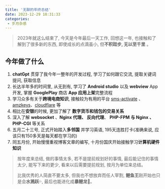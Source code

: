 ```yaml
---
title: '无聊的年终总结'
date: 2023-12-29 18:31:33
categories:
 - 岁月杂感
---
```




> 2023年就这么结束了, 今天是今年最后一天工作, 回想这一年, 也接触和了解到了很多新的东西, 即使成长的点滴虽小, 但**不积跬步, 无以至千里** 。



<!--more-->



## 今年做了什么

1. **chatGpt** 贯穿了我今年一整年的开发过程, 学习了如何跟它交流, 提取关键词提问, 获取信息
2. 长达半年多的时间里, 从无到有, 学习了 **Android studio** 以及 **webview** App开发, 掌握 **GooglePlay** 商店 **App 应用上架**完整流程
3. 学习众多有关于**跨境电商知识**, 接触较为有用的平台 [sms-activate](https://sms-activate.org/cn) 、[amzkeys](https://amzkeys.com/)、[cloudflare](https://www.cloudflare.com) 等
4. 相比在**安银**的时候, 更加了解了 **数字货币和钱包的交易关系**
5. 深入了解 **websocket** 、**Nginx 代理、 反向代理**、 **PHP-FPM 与 Nginx 、PHP-CGI** 等关系
6. 五月二十三号, 正式开始踏入**多邻国** 并学习英语, 195天连胜打卡(准确来说, 应该只有150多天是每天都在学习的)
7. 同五月份, 开始慢慢重视博客文章的编写, 十月份国庆开始接触学习**计算机硬件知识**



> 按年度来总结, 做的事情太多, 若不是提前规划好的事情, 最后能记住的事情太少, 能写下来的更少, 看来以后需要提前规划, 按月为单位来总结。
>
> 比我优秀的人简直不要太多, 但我也不想放弃而任人宰割, **鲤鱼王**刚开始也只是会**水溅跃**💦, 最后也能进化成**暴鲤龙**🐳。


